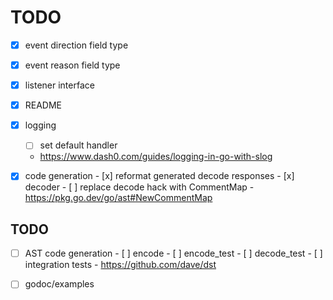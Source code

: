 # TODO

- [x] event direction field type
- [x] event reason field type
- [x] listener interface
- [x] README

- [x] logging
    - [ ] set default handler
    - https://www.dash0.com/guides/logging-in-go-with-slog

- [x] code generation
      - [x] reformat generated decode responses
      - [x] decoder
      - [ ] replace decode hack with CommentMap
          - https://pkg.go.dev/go/ast#NewCommentMap


## TODO
- [ ] AST code generation
      - [ ] encode
      - [ ] encode_test
      - [ ] decode_test
      - [ ] integration tests
      - https://github.com/dave/dst

- [ ] godoc/examples
